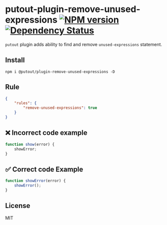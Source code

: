 # putout-plugin-remove-unused-expressions [![NPM version][NPMIMGURL]][NPMURL] [![Dependency Status][DependencyStatusIMGURL]][DependencyStatusURL]

[NPMIMGURL]:                https://img.shields.io/npm/v/@putout/plugin-remove-unused-expressions.svg?style=flat&longCache=true
[NPMURL]:                   https://npmjs.org/package/@putout/plugin-remove-unused-expressions"npm"

[DependencyStatusURL]:      https://david-dm.org/coderaiser/putout?path=packages/plugin-remove-unused-expressions
[DependencyStatusIMGURL]:   https://david-dm.org/coderaiser/putout.svg?path=packages/plugin-remove-unused-expressions

`putout` plugin adds ability to find and remove `unused-expressions` statement.

## Install

```
npm i @putout/plugin-remove-unused-expressions -D
```

## Rule

```json
{
    "rules": {
        "remove-unused-expressions": true
    }
}
```

## ❌ Incorrect code example

```js
function show(error) {
    showError;
}
```

## ✅ Correct code Example

```js
function showError(error) {
    showError();
}
```

## License

MIT

